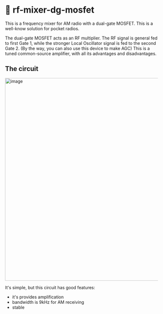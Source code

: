 # 🚀 rf-mixer-dg-mosfet

This is a frequency mixer for AM radio with a dual-gate MOSFET. This is a well-know solution for pocket radios.

The dual-gate MOSFET acts as an RF multiplier. The RF signal is general fed to first Gate 1,  while the stronger Local Oscillator signal is fed to the second Gate 2. (By the way, you can also use this device to make AGC) This is a tuned common-source amplifier, with all its advantages and disadvantages.

## The circuit

<img width="679" height="666" alt="image" src="https://github.com/user-attachments/assets/6317e949-ca12-4302-aa47-a0267e6bb907" />

It's simple, but this circuit has good features:

- it's provides amplification
- bandwidth is 9kHz for AM receiving
- stable

